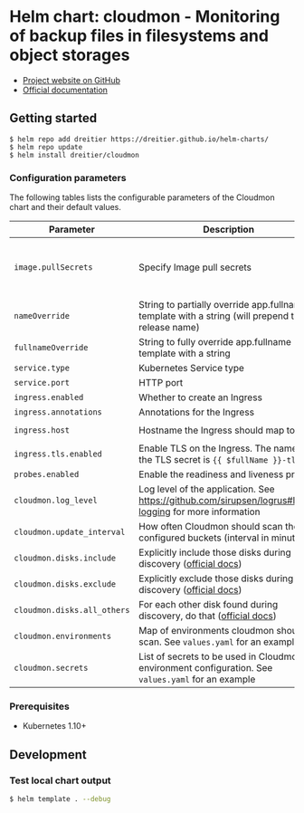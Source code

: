 # Helm chart: cloudmon - Monitoring of backup files in filesystems and object storages

- [Project website on GitHub](https://github.com/dreitier/cloudmon)
- [Official documentation](https://dreitier.github.io/cloudmon-docs)

## Getting started

```console
$ helm repo add dreitier https://dreitier.github.io/helm-charts/
$ helm repo update
$ helm install dreitier/cloudmon
```

### Configuration parameters

The following tables lists the configurable parameters of the Cloudmon chart and their default values.

| Parameter                                     | Description                                                                                                            | Default                                                     |
| --------------------------------------------- | ---------------------------------------------------------------------------------------------------------------------- | ----------------------------------------------------------- |
| `image.pullSecrets`                           | Specify Image pull secrets                                                                                             | `nil` (does not add image pull secrets to deployed pods)    |
| `nameOverride`                                | String to partially override app.fullname template with a string (will prepend the release name)                     | `nil`                                                       |
| `fullnameOverride`                            | String to fully override app.fullname template with a string                                                         | `nil`                                                       |
| `service.type`                                | Kubernetes Service type                                                                                                | `ClusterIP`                                                 |
| `service.port`                                | HTTP port                                                                                                              | `80`                                                        | 
| `ingress.enabled`                             | Whether to create an Ingress                                                                                           | `false`                                                     |
| `ingress.annotations`                         | Annotations for the Ingress                                                                                            | `{}`                                                        |
| `ingress.host`                                | Hostname the Ingress should map to                                                                                     | `chart-example.local`                                       |
| `ingress.tls.enabled`                         | Enable TLS on the Ingress. The name of the TLS secret is `{{ $fullName }}-tls`                                         | `false`                                                     |
| `probes.enabled`                              | Enable the readiness and liveness probes                                                                               | `false`                                                     |
| `cloudmon.log_level`                           | Log level of the application. See https://github.com/sirupsen/logrus#level-logging for more information                | `info`                                                      |
| `cloudmon.update_interval`                     | How often Cloudmon should scan the configured buckets (interval in minutes)                                            | `60`                                                        |
| `cloudmon.disks.include`                     | Explicitly include those disks during discovery ([official docs](https://dreitier.github.io/cloudmon-docs/reference/cloudmon-configuration/overview)) | `[]`                                                        |
| `cloudmon.disks.exclude`                     | Explicitly exclude those disks during discovery ([official docs](https://dreitier.github.io/cloudmon-docs/reference/cloudmon-configuration/overview)) | `[]`                                                        |
| `cloudmon.disks.all_others`                     | For each other disk found during discovery, do that ([official docs](https://dreitier.github.io/cloudmon-docs/reference/cloudmon-configuration/overview)) | `include`                                                        |
| `cloudmon.environments`                       | Map of environments cloudmon should scan. See `values.yaml` for an example                                             | `{}`                                                        |
| `cloudmon.secrets`                            | List of secrets to be used in Cloudmon environment configuration. See `values.yaml` for an example                     | `[]`                                                        |

### Prerequisites

- Kubernetes 1.10+

## Development
### Test local chart output

```bash
$ helm template . --debug
```